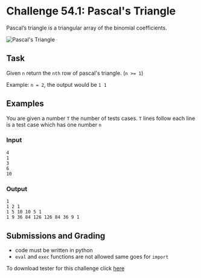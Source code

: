 # Challenge 54.1: Pascal's Triangle

Pascal’s triangle is a triangular array of the binomial coefficients.

![Pascal's Triangle](PascalTriangleAnimated2.gif)

## Task

Given `n` return the `nth` row of pascal's triangle. (`n >= 1`)

Example: `n = 2`, the output would be `1 1`

## Examples

You are given a number `T` the number of tests cases. `T` lines follow each line is a test case which has one number `n`

### Input
```
4
1
3
6
10
```

### Output
```
1
1 2 1
1 5 10 10 5 1
1 9 36 84 126 126 84 36 9 1
```

## Submissions and Grading

- code must be written in python
- `eval` and `exec` functions are not allowed same goes for `import`

To download tester for this challenge click [here](https://downgit.github.io/#/home?url=https://github.com/Pomroka/TWT_Challenges_Tester/tree/main/Challenge_54_1)
